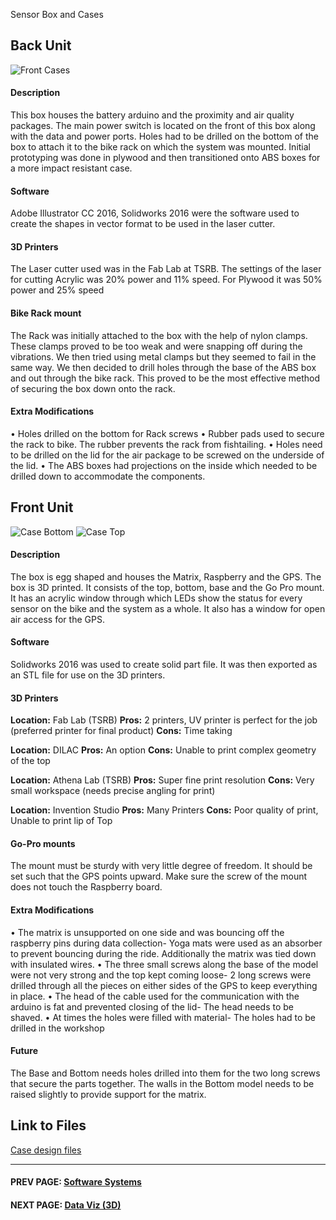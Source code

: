 Sensor Box and Cases
## **Back Unit**
![Front Cases](https://github.com/cledantec/Cycle-Atlanta-SLaB/blob/master/images/Front_iterations.PNG?raw=true)
#### Description 
This box houses the battery arduino and the proximity and air quality packages. The main power switch is located on the front of this box along with the data and power ports. Holes had to be drilled on the bottom of the box to attach it to the bike rack on which the system was mounted.
Initial prototyping was done in plywood and then transitioned onto ABS boxes for a more impact resistant case.
#### Software
Adobe Illustrator CC 2016, Solidworks 2016 were the software used to create the shapes in vector format to be used in the laser cutter.
#### 3D Printers
The Laser cutter used was in the Fab Lab at TSRB. The settings of the laser for cutting Acrylic was 20% power and 11% speed. For Plywood it was 50% power and 25% speed
#### Bike Rack mount
The Rack was initially attached to the box with the help of nylon clamps. These clamps proved to be too weak and were snapping off during the vibrations. We then tried using metal clamps but they seemed to fail in the same way. We then decided to drill holes through the base of the ABS box and out through the bike rack. This proved to be the most effective method of securing the box down onto the rack.
#### Extra Modifications
•	Holes drilled on the bottom for Rack screws
•	Rubber pads used to secure the rack to bike. The rubber prevents the rack from fishtailing.
•	Holes need to be drilled on the lid for the air package to be screwed on the underside of the lid.
•	The ABS boxes had projections on the inside which needed to be drilled down to accommodate the components.




## **Front Unit** 
![Case Bottom](https://github.com/cledantec/Cycle-Atlanta-SLaB/blob/master/images/MatrixCaseBottom.JPG?raw=true)
![Case Top](https://github.com/cledantec/Cycle-Atlanta-SLaB/blob/master/images/MatrixCaseTop.JPG?raw=true)
#### Description
The box is egg shaped and houses the Matrix, Raspberry and the GPS. The box is 3D printed. It consists of the top, bottom, base and the Go Pro mount. It has an acrylic window through which LEDs show the status for every sensor on the bike and the system as a whole.  It also has a window for open air access for the GPS.
#### Software
Solidworks 2016 was used to create solid part file. It was then exported as an STL file for use on the 3D printers.
#### 3D Printers
**Location:** Fab Lab (TSRB)
**Pros:** 2 printers, UV printer is perfect for the job (preferred printer for final product)
**Cons:** Time taking

**Location:** DILAC
**Pros:** An option
**Cons:** Unable to print complex geometry of the top 

**Location:** Athena Lab (TSRB)
**Pros:** Super fine print resolution
**Cons:** Very small workspace (needs precise angling for print)

**Location:** Invention Studio
**Pros:** Many Printers
**Cons:** Poor quality of print, Unable to print lip of Top

#### Go-Pro mounts
The mount must be sturdy with very little degree of freedom. It should be set such that the GPS points upward.  Make sure the screw of the mount does not touch the Raspberry board.
#### Extra Modifications
•	The matrix is unsupported on one side and was bouncing off the raspberry pins during data collection- Yoga mats were used as an absorber to prevent bouncing during the ride. Additionally the matrix was tied down with insulated wires.
•	The three small screws along the base of the model were not very strong and the top kept coming loose- 2 long screws were drilled through all the pieces on either sides of the GPS to keep everything in place.
•	The head of the cable used for the communication with the arduino is  fat and prevented closing of the lid- The head needs to be shaved.
•	At times the holes were filled with material- The holes had to be drilled in the workshop
#### Future
The Base and Bottom needs holes drilled into them for the two long screws that secure the parts together.
The walls in the Bottom model needs to be raised slightly to provide support for the matrix.

## Link to Files
[Case design files](https://github.com/cledantec/Cycle-Atlanta-SLaB/tree/master/DSSG2017_Case_Design)



****
#### PREV PAGE: [Software Systems](software.md)
#### NEXT PAGE: [Data Viz (3D)](dataviz.md)